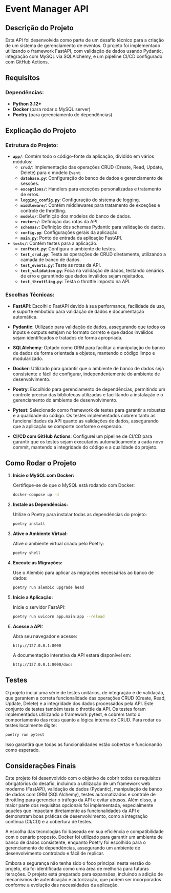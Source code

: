 
# Event Manager API

## Descrição do Projeto

Esta API foi desenvolvida como parte de um desafio técnico para a criação de um sistema de gerenciamento de eventos. O projeto foi implementado utilizando o framework FastAPI, com validação de dados usando Pydantic, integração com MySQL via SQLAlchemy, e um pipeline CI/CD configurado com GitHub Actions.

## Requisitos

### Dependências:

- **Python 3.12+**
- **Docker** (para rodar o MySQL server)
- **Poetry** (para gerenciamento de dependências)

## Explicação do Projeto

### Estrutura do Projeto:

- **`app/`**: Contém todo o código-fonte da aplicação, dividido em vários módulos:
  - **`crud/`**: Implementação das operações CRUD (Create, Read, Update, Delete) para o modelo `Event`.
  - **`database.py`**: Configuração do banco de dados e gerenciamento de sessões.
  - **`exceptions/`**: Handlers para exceções personalizadas e tratamento de erros.
  - **`logging_config.py`**: Configuração do sistema de logging.
  - **`middleware/`**: Contém middlewares para tratamento de exceções e controle de throttling.
  - **`models/`**: Definição dos modelos do banco de dados.
  - **`routers/`**: Definição das rotas da API.
  - **`schemas/`**: Definição dos schemas Pydantic para validação de dados.
  - **`config.py`**: Configurações gerais da aplicação.
  - **`main.py`**: Ponto de entrada da aplicação FastAPI.
- **`tests/`**: Contém testes para a aplicação.
  - **`conftest.py`**: Configura o ambiente de testes.
  - **`test_crud.py`**: Testa as operações de CRUD diretamente, utilizando a camada de banco de dados.
  - **`test_events.py`**: Teste as rotas da API.
  - **`test_validation.py`**: Foca na validação de dados, testando cenários de erro e garantindo que dados inválidos sejam rejeitados.
  - **`test_throttling.py`**: Testa o throttle imposto na API. 
  
### Escolhas Técnicas:

- **FastAPI**: Escolhi o FastAPI devido à sua performance, facilidade de uso, e suporte embutido para validação de dados e documentação automática.
  
- **Pydantic**: Utilizado para validação de dados, assegurando que todos os inputs e outputs estejam no formato correto e que dados inválidos sejam identificados e tratados de forma apropriada.

- **SQLAlchemy**: Optado como ORM para facilitar a manipulação do banco de dados de forma orientada a objetos, mantendo o código limpo e modularizado.

- **Docker**: Utilizado para garantir que o ambiente de banco de dados seja consistente e fácil de configurar, independentemente do ambiente de desenvolvimento.

- **Poetry**: Escolhido para gerenciamento de dependências, permitindo um controle preciso das bibliotecas utilizadas e facilitando a instalação e o gerenciamento do ambiente de desenvolvimento.

- **Pytest**: Selecionado como framework de testes para garantir a robustez e a qualidade do código. Os testes implementados cobrem tanto as funcionalidades da API quanto as validações de dados, assegurando que a aplicação se comporte conforme o esperado.

- **CI/CD com GitHub Actions**: Configurei um pipeline de CI/CD para garantir que os testes sejam executados automaticamente a cada novo commit, mantendo a integridade do código e a qualidade do projeto.

## Como Rodar o Projeto

1. **Inicie o MySQL com Docker:**

   Certifique-se de que o MySQL está rodando com Docker:

   ```bash
   docker-compose up -d
   ```

2. **Instale as Dependências:**
    
    Utilize o Poetry para instalar todas as dependências do projeto:

   ```bash
   poetry install
   ```

3. **Ative o Ambiente Virtual:**

    Ative o ambiente virtual criado pelo Poetry:

    ```bash
   poetry shell
   ```


4. **Execute as Migrações:**

   Use o Alembic para aplicar as migrações necessárias ao banco de dados:

   ```bash
   poetry run alembic upgrade head
   ```

5. **Inicie a Aplicação:**

   Inicie o servidor FastAPI:

   ```bash
   poetry run uvicorn app.main:app --reload
   ```

6. **Acesse a API:**

   Abra seu navegador e acesse:

   ```
   http://127.0.0.1:8000
   ```

   A documentação interativa da API estará disponível em:

   ```
   http://127.0.0.1:8000/docs
   ```

## Testes

O projeto inclui uma série de testes unitários, de integração e de validação, que garantem a correta funcionalidade das operações CRUD (Create, Read, Update, Delete) e a integridade dos dados processados pela API. Este conjunto de testes também testa o throttle da API. Os testes foram implementados utilizando o framework pytest, e cobrem tanto o comportamento das rotas quanto a lógica interna do CRUD. Para rodar os testes localmente digite:

```bash
poetry run pytest
```

Isso garantirá que todas as funcionalidades estão cobertas e funcionando como esperado.

## Considerações Finais

Este projeto foi desenvolvido com o objetivo de cobrir todos os requisitos obrigatórios do desafio, incluindo a utilização de um framework web moderno (FastAPI), validação de dados (Pydantic), manipulação de banco de dados com ORM (SQLAlchemy), testes automatizados e controle de throttling para gerenciar o tráfego da API e evitar abusos. Além disso, a maior parte dos requisitos opcionais foi implementada, especialmente aqueles que impactam diretamente as funcionalidades da API e demonstram boas práticas de desenvolvimento, como a integração contínua (CI/CD) e a cobertura de testes.

A escolha das tecnologias foi baseada em sua eficiência e compatibilidade com o cenário proposto. Docker foi utilizado para garantir um ambiente de banco de dados consistente, enquanto Poetry foi escolhido para o gerenciamento de dependências, assegurando um ambiente de desenvolvimento controlado e fácil de replicar.

Embora a segurança não tenha sido o foco principal nesta versão do projeto, ela foi identificada como uma área de melhoria para futuras iterações. O projeto está preparado para expansões, incluindo a adição de mecanismos de autenticação e autorização, que podem ser incorporados conforme a evolução das necessidades da aplicação.
